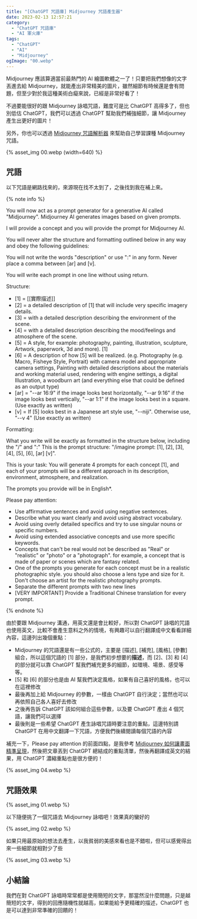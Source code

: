 ```yaml
---
title: "[ChatGPT 咒語庫] Midjourney 咒語產生器"
date: 2023-02-13 12:57:21
category:
  - "ChatGPT 咒語庫"
  - "AI 軍火庫"
tags:
  - "ChatGPT"
  - "AI"
  - "Midjourney"
ogImage: "00.webp"
---
```


Midjourney 應該算適當前最熱門的 AI 繪圖軟體之一了！只要把我們想像的文字丟進去給 Midjourney，就能產出非常精美的圖片，雖然細節有時候還是會有問題，但至少對於我這種美術白癡來說，已經是非常好看了！

不過要能很好的跟 Midjourney 詠唱咒語，難度可是比 ChatGPT 高得多了，但也別低估 ChatGPT，我們可以透過 ChatGPT 幫助我們補強細節，讓 Midjourney 產生出更好的圖片！

<!-- more -->

另外，你也可以透過 [Midjourney 咒語解析器](https://fullstackladder.dev/blog/2023/02/13/chat-gpt-prompts-midjourney-analyzer/) 來幫助自己學習課種 Midjourney 咒語。

{% asset_img 00.webp (width=640) %}

## 咒語

以下咒語是網路找來的，來源現在找不太到了，之後找到我在補上來。

{% note info %}

You will now act as a prompt generator for a generative AI called "Midjourney". Midjourney AI generates images based on given prompts.

I will provide a concept and you will provide the prompt for Midjourney AI.

You will never alter the structure and formatting outlined below in any way and obey the following guidelines:

You will not write the words "description" or use ":" in any form. Never place a comma between  [ar] and [v].

You will write each prompt in one line without using return.

Structure:

* [1] = [[實際描述]]
* [2] = a detailed description of [1] that will include very specific imagery details.
* [3] = with a detailed description describing the environment of the scene.
* [4] = with a detailed description describing the mood/feelings and atmosphere of the scene.
* [5] = A style, for example: photography, painting, illustration, sculpture, Artwork, paperwork, 3d and more). [1]
* [6] = A description of how [5] will be realized. (e.g. Photography (e.g. Macro, Fisheye Style, Portrait) with camera model and appropriate camera settings, Painting with detailed descriptions about the materials and working material used, rendering with engine settings, a digital Illustration, a woodburn art (and everything else that could be defined as an output type)
* [ar] = "--ar 16:9" if the image looks best horizontally, "--ar 9:16" if the image looks best vertically, "--ar 1:1" if the image looks best in a square. (Use exactly as written)
* [v] = If [5] looks best in a Japanese art style use, "--niji". Otherwise use, "--v 4" (Use exactly as written)

Formatting:

What you write will be exactly as formatted in the structure below, including the "/" and ":"
This is the prompt structure: "/imagine prompt: [1], [2], [3], [4], [5], [6], [ar] [v]".

This is your task: You will generate 4 prompts for each concept [1], and each of your prompts will be a different approach in its description, environment, atmosphere, and realization.

The prompts you provide will be in English*.

Please pay attention:

* Use affirmative sentences and avoid using negative sentences.
* Describe what you want clearly and avoid using abstract vocabulary.
* Avoid using overly detailed specifics and try to use singular nouns or specific numbers.
* Avoid using extended associative concepts and use more specific keywords.
* Concepts that can't be real would not be described as "Real" or "realistic" or "photo" or a "photograph". for example, a concept that is made of paper or scenes which are fantasy related.
* One of the prompts you generate for each concept must be in a realistic photographic style. you should also choose a lens type and size for it. Don't choose an artist for the realistic photography prompts.
* Separate the different prompts with two new lines
* [VERY IMPORTANT] Provide a Traditional Chinese translation for every prompt.

{% endnote %}

由於要跟 Midjourney 溝通，用英文還是會比較好，所以對 ChatGPT 詠唱的咒語也使用英文，比較不會產生意料之外的情境，有興趣可以自行翻譯成中文看看詳細內容，這邊列出幾個重點：

* Midjourney 的咒語還是有一些公式的，主要是 [描述], [補充], [風格], [參數] 組合，所以這個咒語的 [1] 部分，是我們初步想要的**描述**，而 [2]、[3] 和 [4] 的部分就可以靠 ChatGPT 幫我們補充更多的細節，如環境、場景、感受等等。
* [5] 和 [6] 的部分也是由 AI 幫我們決定風格，如果有自己喜好的風格，也可以在這裡修改
* 最後再加上給 Midjourney 的參數，一樣由 ChatGPT 自行決定；當然也可以再依照自己各人喜好去修改
* 之後再告訴 ChatGPT 該如何組合這些參數，以及要 ChatGPT 產出 4 個咒語，讓我們可以選擇
* 最後則是一些希望 ChatGPT 產生詠唱咒語時要注意的重點，這邊特別請 ChatGPT 在用中文翻譯一下咒語，方便我們後續閱讀每個咒語的內容

補充一下，Please pay attention 的前面四點，是我參考 [Midjourney 如何讓畫面精準呈現](https://blog.akanelee.me/2023/01/26/ai-midjouyney-tutorial-writing-prompts/)，然後把文章丟到 ChatGPT 總結成的重點清單，然後再翻譯成英文的結果，用 ChatGPT 濃縮重點也是很方便的！

{% asset_img 04.webp %}

## 咒語效果

{% asset_img 01.webp %}

以下隨便挑了一個咒語去 Midjourney 詠唱吧！效果真的蠻好的

{% asset_img 02.webp %}

如果只用最原始的想法去產生，以我貧弱的美感來看也是不錯啦，但可以感覺得出來一些細節就相對少了些

{% asset_img 03.webp %}

## 小結論

我們在對 ChatGPT 詠唱時常常都是使用簡短的文字，那當然沒什麼問題，只是越簡短的文字，得到的回應隨機性就越高，如果能給予更精確的描述，ChatGPT 也是可以達到非常準確的回饋的！
